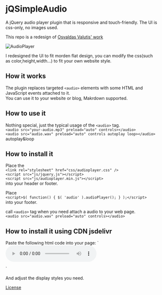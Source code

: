 # jQSimpleAudio
A jQuery audio player plugin that is responsive and touch-friendly. The UI is css-only, no images used.  

This repo is a redesign of <a title="Osvaldas Valutis' work" href="https://tympanus.net/codrops/2012/12/04/responsive-touch-friendly-audio-player/">Osvaldas Valutis' work</a>  

![AudioPlayer](https://raw.githubusercontent.com/Spam17/jQSimpleAudio/master/img/cover.png)

I redesigned the UI to fit morden flat design, you can modify the css(such as color,height,width...) to fit your own website style.  

## How it works
The plugin replaces targeted `<audio>` elements with some HTML and JavaScript events attached to it.  
You can use it to your website or blog, Makrdown supported.  

## How to use it
Nothing special, just the typical usage of the `<audio>` tag.  
`<audio src="your-audio.mp3" preload="auto" controls></audio>`  
`<audio src="audio.wav" preload="auto" controls autoplay loop></audio>` autoplay&loop  

## How to install it
Place the  
`<link rel="stylesheet" href="css/audioplayer.css" />`  
`<script src="js/jquery.js"></script>`  
`<script src="js/audioplayer.min.js"></script>`   
into your header or footer.  

Place  
`<script>$( function() { $( 'audio' ).audioPlayer(); } );</script>`  
into your footer.  

call `<audio>` tag when you need attach a audio to your web page.  
`<audio src="audio.wav" preload="auto" controls></audio>`  


## How to install it using CDN jsdelivr 
Paste the following html code into your page: 
`<audio id="audio0" preload="auto" controls>
	<source src="https://img.imgsmail.ru/static.promo/sounds/notifier/bell.mp3"/>
</audio>
<link rel="stylesheet" href="https://cdn.jsdelivr.net/gh/spam17/jqsimpleaudio@1.0.1/css/audioplayer.css" />
<script src="https://cdn.jsdelivr.net/npm/jquery@3.5.1/dist/jquery.min.js"></script>
<script src="https://cdn.jsdelivr.net/gh/spam17/jqsimpleaudio@1.0.1/js/audioplayer.min.js"></script>
<script>$( function() { $( '#audio0' ).audioPlayer(); } );</script>`

And adjust the display styles you need.


<a title="License" href="https://creativecommons.org/licenses/by-nc-sa/3.0/">License</a>  


